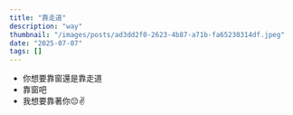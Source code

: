 ```yaml
---
title: "靠走道"
description: "way"
thumbnail: "/images/posts/ad3dd2f0-2623-4b87-a71b-fa65230314df.jpeg"
date: "2025-07-07"
tags: []
---
```

- 你想要靠窗還是靠走道
- 靠窗吧
- 我想要靠著你😔✌️
